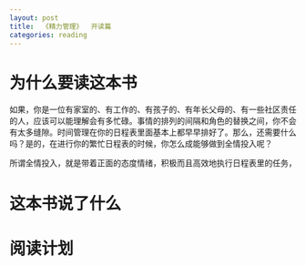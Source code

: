 ```yaml
---
layout: post
title:  《精力管理》  开读篇
categories: reading
---
```


# 为什么要读这本书

如果，你是一位有家室的、有工作的、有孩子的、有年长父母的、有一些社区责任的人，应该可以能理解会有多忙碌。事情的排列的间隔和角色的替换之间，你不会有太多缝隙。时间管理在你的日程表里面基本上都早早排好了。那么，还需要什么吗？是的，在进行你的繁忙日程表的时候，你怎么成能够做到全情投入呢？

所谓全情投入，就是带着正面的态度情绪，积极而且高效地执行日程表里的任务，

# 这本书说了什么


# 阅读计划
<!--stackedit_data:
eyJoaXN0b3J5IjpbMTE4NjQ2MjUwOSwtMTEyNzI4MTY2OV19
-->